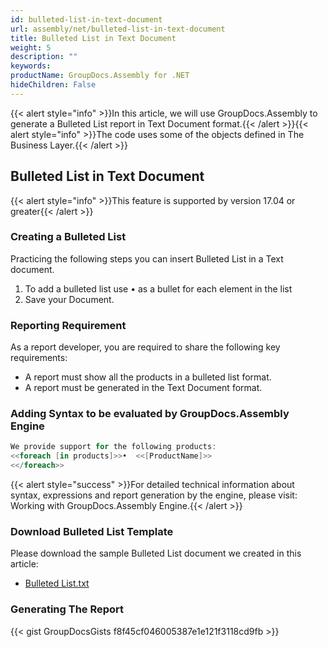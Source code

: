 ```yaml
---
id: bulleted-list-in-text-document
url: assembly/net/bulleted-list-in-text-document
title: Bulleted List in Text Document
weight: 5
description: ""
keywords: 
productName: GroupDocs.Assembly for .NET
hideChildren: False
---
```

{{< alert style="info" >}}In this article, we will use GroupDocs.Assembly to generate a Bulleted List report in Text Document format.{{< /alert >}}{{< alert style="info" >}}The code uses some of the objects defined in The Business Layer.{{< /alert >}}

## Bulleted List in Text Document

{{< alert style="info" >}}This feature is supported by version 17.04 or greater{{< /alert >}}

### Creating a Bulleted List

Practicing the following steps you can insert Bulleted List in a Text document.

1.  To add a bulleted list use • as a bullet for each element in the list
2.  Save your Document.

### Reporting Requirement

As a report developer, you are required to share the following key requirements:

*   A report must show all the products in a bulleted list format.
*   A report must be generated in the Text Document format.

### Adding Syntax to be evaluated by GroupDocs.Assembly Engine

```csharp
We provide support for the following products:
<<foreach [in products]>>•	<<[ProductName]>>
<</foreach>>

```

{{< alert style="success" >}}For detailed technical information about syntax, expressions and report generation by the engine, please visit: Working with GroupDocs.Assembly Engine.{{< /alert >}}

### Download Bulleted List Template

Please download the sample Bulleted List document we created in this article:

*   [Bulleted List.txt](https://github.com/rida-fatima-aspose/GroupDocs.Assembly-for-.NET/blob/master/Examples/Data/Source/Text%20Templates/Bulleted%20List.txt?raw=true)

### Generating The Report

{{< gist GroupDocsGists f8f45cf046005387e1e121f3118cd9fb >}}


